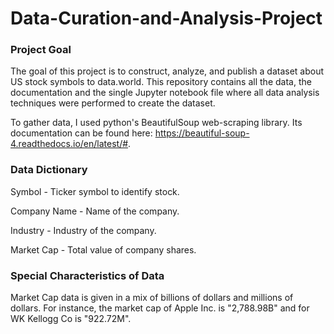 # Data-Curation-and-Analysis-Project

### Project Goal
The goal of this project is to construct, analyze, and publish a dataset about US stock symbols to data.world. This repository contains all the data, the documentation and the single Jupyter notebook file where all data analysis techniques were performed to create the dataset.

To gather data, I used python's BeautifulSoup web-scraping library. Its documentation can be found here: https://beautiful-soup-4.readthedocs.io/en/latest/#.

### Data Dictionary
Symbol - Ticker symbol to identify stock.

Company Name - Name of the company.

Industry - Industry of the company.

Market Cap - Total value of company shares.

### Special Characteristics of Data
Market Cap data is given in a mix of billions of dollars and millions of dollars. For instance, the market cap of Apple Inc. is "2,788.98B" and for 	WK Kellogg Co is "922.72M".
